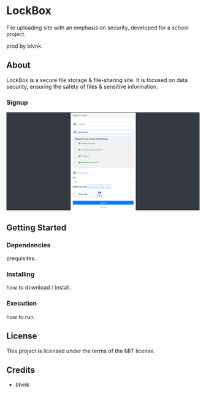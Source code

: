 # LockBox

File uploading site with an emphasis on security, developed for a school project.

prod by blvnk.

## About

LockBox is a secure file storage & file-sharing site. It is focused on data security, ensuring the safety of files & sensitive information.

### Signup

<img src="img/signup_pw.png" width=600>

## Getting Started

### Dependencies

prequisites.

### Installing

how to download / install.

### Execution

how to run.

## License

This project is licensed under the terms of the MIT license.

## Credits

- blvnk